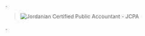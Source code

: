 

.


> ![Jordanian Certified Public Accountant - JCPA](https://user-images.githubusercontent.com/36210723/132755024-2be0fb79-ce06-419f-b92b-21b85a39f3a0.png)
> 




.
